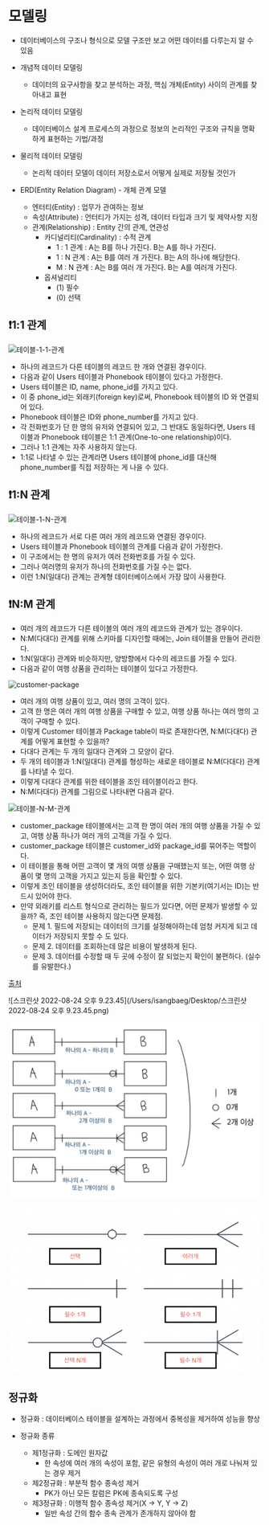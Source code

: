 # 모델링



- 데이터베이스의 구조나 형식으로 모델 구조만 보고 어떤 데이터를 다루는지 알 수 있음

- 개념적 데이터 모델링
  - 데이터의 요구사항을 찾고 분석하는 과정, 핵심 개체(Entity) 사이의 관계를 찾아내고 표현
- 논리적 데이터 모델링
  - 데이터베이스 설계 프로세스의 과정으로 정보의 논리적인 구조와 규칙을 명확하게 표현하는 기법/과정
- 물리적 데이터 모델링
  - 논리적 데이터 모델이 데이터 저장소로서 어떻게 실제로 저장될 것인가
- ERD(Entity Relation Diagram) - 개체 관계 모델
  - 엔터티(Entity) : 업무가 관여하는 정보
  - 속성(Attribute) : 언터티가 가지는 성격, 데이터 타입과 크기 및 제약사항 지정
  - 관계(Relationship) : Entity 간의 관계, 연관성
    - 카디널리티(Cardinality) : 수적 관계
      - 1 : 1 관계 : A는 B를 하나 가진다. B는 A를 하나 가진다.
      - 1 : N 관계 : A는 B를 여러 개 가진다. B는 A의 하나에 해당한다.
      - M : N 관계 : A는 B를 여러 개 가진다. B는 A를 여러개 가진다.
    - 옵셔널리티
      - (1) 필수
      - (0) 선택





## ❗️**1:1 관계**

![테이블-1-1-관계](https://i0.wp.com/hanamon.kr/wp-content/uploads/2021/09/%E1%84%90%E1%85%A6%E1%84%8B%E1%85%B5%E1%84%87%E1%85%B3%E1%86%AF-1-1-%E1%84%80%E1%85%AA%E1%86%AB%E1%84%80%E1%85%A8.png?resize=640%2C226&ssl=1)

- 하나의 레코드가 다른 테이블의 레코드 한 개와 연결된 경우이다.
- 다음과 같이 Users 테이블과 Phonebook 테이블이 있다고 가정한다.
- Users 테이블은 ID, name, phone_id를 가지고 있다.
- 이 중 phone_id는 외래키(foreign key)로써, Phonebook 테이블의 ID 와 연결되어 있다.
- Phonebook 테이블은 ID와 phone_number를 가지고 있다.
- 각 전화번호가 단 한 명의 유저와 연결되어 있고, 그 반대도 동일하다면, Users 테이블과 Phonebook 테이블은 1:1 관계(One-to-one relationship)이다.
- 그러나 1:1 관계는 자주 사용하지 않는다.
- 1:1로 나타낼 수 있는 관계라면 Users 테이블에 phone_id를 대신해 phone_number를 직접 저장하는 게 나을 수 있다.

## ❗️**1:N 관계**

![테이블-1-N-관계](https://i0.wp.com/hanamon.kr/wp-content/uploads/2021/09/%E1%84%90%E1%85%A6%E1%84%8B%E1%85%B5%E1%84%87%E1%85%B3%E1%86%AF-1-N-%E1%84%80%E1%85%AA%E1%86%AB%E1%84%80%E1%85%A8.png?resize=642%2C235&ssl=1)

- 하나의 레코드가 서로 다른 여러 개의 레코드와 연결된 경우이다.
- Users 테이블과 Phonebook 테이블의 관계를 다음과 같이 가정한다.
- 이 구조에서는 한 명의 유저가 여러 전화번호를 가질 수 있다.
- 그러나 여러명의 유저가 하나의 전화번호를 가질 수는 없다.
- 이런 1:N(일대다) 관계는 관계형 데이터베이스에서 가장 많이 사용한다.

## ❗️**N:M 관계**

- 여러 개의 레코드가 다른 테이블의 여러 개의 레코드와 관계가 있는 경우이다.
- N:M(다대다) 관계를 위해 스키마를 디자인할 때에는, Join 테이블을 만들어 관리한다.
- 1:N(일대다) 관계와 비슷하지만, 양방향에서 다수의 레코드를 가질 수 있다.
- 다음과 같이 여행 상품을 관리하는 테이블이 있다고 가정한다.

![customer-package](https://i0.wp.com/hanamon.kr/wp-content/uploads/2021/09/customer-package.png?resize=648%2C179&ssl=1)

- 여러 개의 여행 상품이 있고, 여러 명의 고객이 있다.
- 고객 한 명은 여러 개의 여행 상품을 구매할 수 있고, 여행 상품 하나는 여러 명의 고객이 구매할 수 있다.
- 이렇게 Customer 테이블과 Package table이 따로 존재한다면, N:M(다대다) 관계를 어떻게 표현할 수 있을까?
- 다대다 관계는 두 개의 일대다 관계와 그 모양이 같다.
- 두 개의 테이블과 1:N(일대다) 관계를 형성하는 새로운 테이블로 N:M(다대다) 관계를 나타낼 수 있다.
- 이렇게 다대다 관계를 위한 테이블을 조인 테이블이라고 한다.
- N:M(다대다) 관계를 그림으로 나타내면 다음과 같다.

![테이블-N-M-관계](https://i0.wp.com/hanamon.kr/wp-content/uploads/2021/09/%E1%84%90%E1%85%A6%E1%84%8B%E1%85%B5%E1%84%87%E1%85%B3%E1%86%AF-N-M-%E1%84%80%E1%85%AA%E1%86%AB%E1%84%80%E1%85%A8.png?resize=796%2C182&ssl=1)

- customer_package 테이블에서는 고객 한 명이 여러 개의 여행 상품을 가질 수 있고, 여행 상품 하나가 여러 개의 고객을 가질 수 있다.
- customer_package 테이블은 customer_id와 package_id를 묶어주는 역할이다.
- 이 테이블을 통해 어떤 고객이 몇 개의 여행 상품을 구매했는지 또는, 어떤 여행 상품이 몇 명의 고객을 가지고 있는지 등을 확인할 수 있다.
- 이렇게 조인 테이블을 생성하더라도, 조인 테이블을 위한 기본키(여기서는 ID)는 반드시 있어야 한다.
- 만약 외래키를 리스트 형식으로 관리하는 필드가 있다면, 어떤 문제가 발생할 수 있을까? 즉, 조인 테이블 사용하지 않는다면 문제점.
  - 문제 1. 필드에 저장되는 데이터의 크기를 설정해야하는데 엄청 커지게 되고 데이터가 저장되지 못할 수 도 있다.
  - 문제 2. 데이터를 조회하는데 많은 비용이 발생하게 된다.
  - 문제 3. 데이터를 수정할 때 두 곳에 수정이 잘 되었는지 확인이 불편하다. (실수를 유발한다.)



[출처](https://hanamon.kr/%ea%b4%80%ea%b3%84%ed%98%95-%eb%8d%b0%ec%9d%b4%ed%84%b0%eb%b2%a0%ec%9d%b4%ec%8a%a4-%ec%84%a4%ea%b3%84-%ea%b4%80%ea%b3%84-%ec%a2%85%eb%a5%98/)



![스크린샷 2022-08-24 오후 9.23.45](/Users/isangbaeg/Desktop/스크린샷 2022-08-24 오후 9.23.45.png)




![데이터베이스06-1](/db/images/%EB%8D%B0%EC%9D%B4%ED%84%B0%EB%B2%A0%EC%9D%B4%EC%8A%A406-1.png)

![데이터베이스06-2](/db/images/%EB%8D%B0%EC%9D%B4%ED%84%B0%EB%B2%A0%EC%9D%B4%EC%8A%A406-2.png)



## 정규화



- 정규화 : 데이터베이스 테이블을 설계하는 과정에서 중복성을 제거하여 성능을 향상



- 정규화 종류
  - 제1정규화 : 도메인 원자값
    - 한 속성에 여러 개의 속성이 포함, 같은 유형의 속성이 여러 개로 나눠져 있는 경우 제거
  - 제2정규화 : 부분적 함수 종속성 제거
    - PK가 아닌 모든 칼럼은 PK에 종속되도록 구성
  - 제3정규화 : 이행적 함수 종속성 제거(X -> Y, Y -> Z)
    - 일반 속성 간의 함수 종속 관계가 존개하지 않아야 함